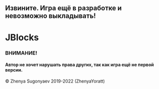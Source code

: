 
## Извините. Игра ещё в разработке и невозможно выкладывать!

# JBlocks

### ВНИМАНИЕ!
#### Автор не хочет нарушать права других, так как игра ещё не первой версии.

© Zhenya Sugonyaev 2019-2022 (ZhenyaYoratt)
